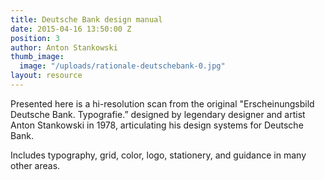```yaml
---
title: Deutsche Bank design manual
date: 2015-04-16 13:50:00 Z
position: 3
author: Anton Stankowski
thumb_image:
  image: "/uploads/rationale-deutschebank-0.jpg"
layout: resource
---
```


Presented here is a hi-resolution scan from the original "Erscheinungsbild Deutsche Bank. Typografie.” designed by legendary designer and artist Anton Stankowski in 1978, articulating his design systems for Deutsche Bank.

Includes typography, grid, color, logo, stationery, and guidance in many other areas.
